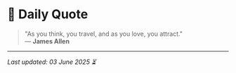 # 📜 Daily Quote

> "As you think, you travel, and as you love, you attract."  
> — **James Allen**

---

_Last updated: 03 June 2025 ⏳_
